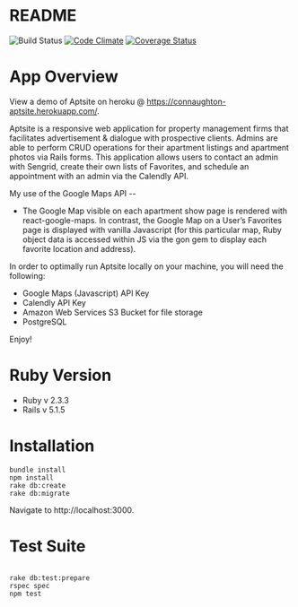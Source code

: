 # README
![Build Status](https://codeship.com/projects/c8882dc0-fe33-0135-2759-12381a098dca/status?branch=master)
 [![Code Climate](https://codeclimate.com/github/tj28601/Aptsite/badges/gpa.svg)](https://codeclimate.com/github/tj28601/Aptsite)
 [![Coverage Status](https://coveralls.io/repos/github/tj28601/Aptsite/badge.png?branch=master)](https://coveralls.io/github/tj28601/Aptsite?branch=master)

# App Overview

View a demo of Aptsite on heroku @ https://connaughton-aptsite.herokuapp.com/.

 Aptsite is a responsive web application for property management firms that facilitates advertisement & dialogue with prospective clients. Admins are able to perform CRUD operations for their apartment listings and apartment photos via Rails forms. This application allows users to contact an admin with Sengrid, create their own lists of Favorites, and schedule an appointment with an admin via the Calendly API.

My use of the Google Maps API --

 * The Google Map visible on each apartment show page is rendered with react-google-maps. In contrast, the Google Map on a User’s Favorites page is displayed with vanilla Javascript (for this particular map,  Ruby object data is accessed within JS via the gon gem to display each favorite location and address).

In order to optimally run Aptsite locally on your machine, you will need the following:

* Google Maps (Javascript) API Key
* Calendly API Key
* Amazon Web Services S3 Bucket for file storage
* PostgreSQL

 Enjoy!

# Ruby Version
* Ruby v 2.3.3
* Rails v 5.1.5

# Installation
```
bundle install
npm install
rake db:create
rake db:migrate
```
Navigate to http://localhost:3000.

# Test Suite
```

rake db:test:prepare
rspec spec
npm test
```

